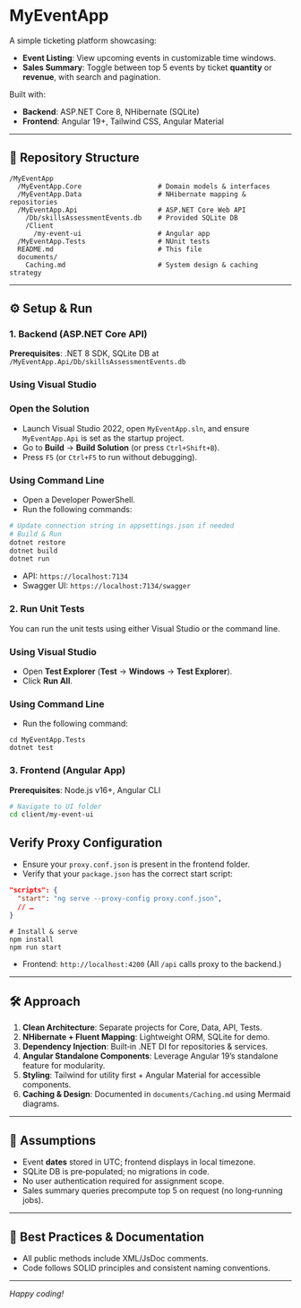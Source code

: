 # MyEventApp

A simple ticketing platform showcasing:

* **Event Listing**: View upcoming events in customizable time windows.
* **Sales Summary**: Toggle between top 5 events by ticket **quantity** or **revenue**, with search and pagination.

Built with:

* **Backend**: ASP.NET Core 8, NHibernate (SQLite)
* **Frontend**: Angular 19+, Tailwind CSS, Angular Material

---

## 📂 Repository Structure

```text
/MyEventApp
  /MyEventApp.Core                   # Domain models & interfaces
  /MyEventApp.Data                   # NHibernate mapping & repositories
  /MyEventApp.Api                    # ASP.NET Core Web API
    /Db/skillsAssessmentEvents.db    # Provided SQLite DB
    /Client
      /my-event-ui                   # Angular app
  /MyEventApp.Tests                  # NUnit tests         
  README.md                          # This file
  documents/
    Caching.md                       # System design & caching strategy
```

---

## ⚙️ Setup & Run

### 1. Backend (ASP.NET Core API)

**Prerequisites**: .NET 8 SDK, SQLite DB at `/MyEventApp.Api/Db/skillsAssessmentEvents.db`

### Using Visual Studio

### Open the Solution
- Launch Visual Studio 2022, open `MyEventApp.sln`, and ensure `MyEventApp.Api` is set as the startup project.
- Go to **Build** → **Build Solution** (or press `Ctrl+Shift+B`).
- Press `F5` (or `Ctrl+F5` to run without debugging).
 
### Using Command Line
- Open a Developer PowerShell.
- Run the following commands:
```bash
# Update connection string in appsettings.json if needed
# Build & Run
dotnet restore
dotnet build
dotnet run

```

* API: `https://localhost:7134`
* Swagger UI: `https://localhost:7134/swagger`

### 2. Run Unit Tests

You can run the unit tests using either Visual Studio or the command line.

### Using Visual Studio

- Open **Test Explorer** (**Test** → **Windows** → **Test Explorer**).
- Click **Run All**.

### Using Command Line

- Run the following command:

```
cd MyEventApp.Tests
dotnet test

```

### 3. Frontend (Angular App)

**Prerequisites**: Node.js v16+, Angular CLI

```bash
# Navigate to UI folder
cd client/my-event-ui

```
## Verify Proxy Configuration

- Ensure your `proxy.conf.json` is present in the frontend folder.
- Verify that your `package.json` has the correct start script:

```json
"scripts": {
  "start": "ng serve --proxy-config proxy.conf.json",
  // …
}

```
```
# Install & serve
npm install
npm run start
```

* Frontend: `http://localhost:4200`
  (All `/api` calls proxy to the backend.)



---

## 🛠️ Approach

1. **Clean Architecture**: Separate projects for Core, Data, API, Tests.
2. **NHibernate + Fluent Mapping**: Lightweight ORM, SQLite for demo.
3. **Dependency Injection**: Built‑in .NET DI for repositories & services.
4. **Angular Standalone Components**: Leverage Angular 19’s standalone feature for modularity.
5. **Styling**: Tailwind for utility first + Angular Material for accessible components.
6. **Caching & Design**: Documented in `documents/Caching.md` using Mermaid diagrams.

---

## 📌 Assumptions

* Event **dates** stored in UTC; frontend displays in local timezone.
* SQLite DB is pre‑populated; no migrations in code.
* No user authentication required for assignment scope.
* Sales summary queries precompute top 5 on request (no long‑running jobs).

---

## 📑 Best Practices & Documentation

* All public methods include XML/JsDoc comments.
* Code follows SOLID principles and consistent naming conventions.


---





*Happy coding!*

